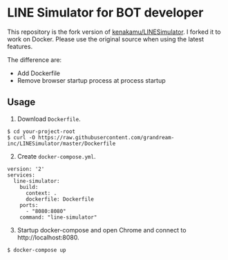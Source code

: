 # LINE Simulator for BOT developer

This repository is the fork version of [kenakamu/LINESimulator](https://github.com/kenakamu/LINESimulator). I forked it to work on Docker. Please use the original source when using the latest features.

The difference are:

* Add Dockerfile
* Remove browser startup process at process startup

## Usage

1. Download `Dockerfile`.

```
$ cd your-project-root
$ curl -O https://raw.githubusercontent.com/grandream-inc/LINESimulator/master/Dockerfile
```

2. Create `docker-compose.yml`.

```
version: '2'
services:
  line-simulator:
    build:
      context: .
      dockerfile: Dockerfile
    ports:
      - "8080:8080"
    command: "line-simulator"
```

3. Startup docker-compose and open Chrome and connect to http://localhost:8080.

```
$ docker-compose up
```
